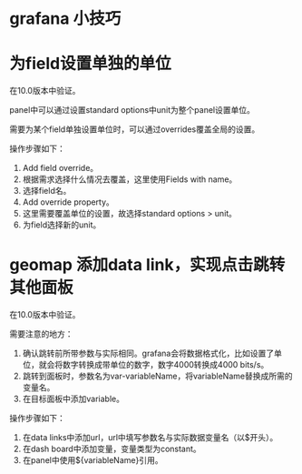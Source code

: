 # grafana 小技巧

# 为field设置单独的单位
在10.0版本中验证。

panel中可以通过设置standard options中unit为整个panel设置单位。

需要为某个field单独设置单位时，可以通过overrides覆盖全局的设置。

操作步骤如下：
1. Add field override。
2. 根据需求选择什么情况去覆盖，这里使用Fields with name。
3. 选择field名。
4. Add override property。
5. 这里需要覆盖单位的设置，故选择standard options > unit。
6. 为field选择新的unit。

# geomap 添加data link，实现点击跳转其他面板
在10.0版本中验证。

需要注意的地方：
1. 确认跳转前所带参数与实际相同。grafana会将数据格式化，比如设置了单位，就会将数字转换成带单位的数字，数字4000转换成4000 bits/s。
2. 跳转到面板时，参数名为var-variableName，将variableName替换成所需的变量名。
3. 在目标面板中添加variable。

操作步骤如下：
1. 在data links中添加url，url中填写参数名与实际数据变量名（以$开头）。
2. 在dash board中添加变量，变量类型为constant。
3. 在panel中使用${variableName}引用。
